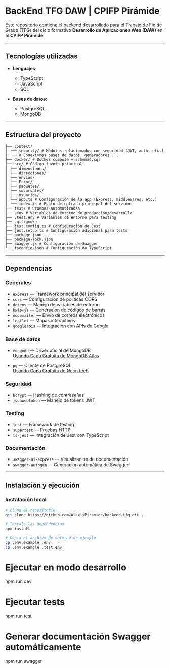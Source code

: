 # BackEnd TFG DAW | CPIFP Pirámide

Este repositorio contiene el backend desarrollado para el Trabajo de Fin de Grado (TFG) del ciclo formativo **Desarrollo de Aplicaciones Web (DAW)** en el **CPIFP Pirámide**.

---

## Tecnologías utilizadas

- **Lenguajes**:
  - TypeScript
  - JavaScript 
  - SQL

- **Bases de datos**:
  - PostgreSQL
  - MongoDB

---

## Estructura del proyecto

```
├── context/
│ └── security/ # Módulos relacionados con seguridad (JWT, auth, etc.)
| └── # Conexiones bases de datos, generadores ...
├── docker/ # Docker compose + schemas.sql
├── src/ # Código fuente principal
│ ├── dimensiones/
│ ├── direcciones/
│ ├── envios/
│ ├── Error/
│ ├── paquetes/
│ ├── sucursales/
│ ├── usuarios/
│ ├── app.ts # Configuración de la app (Express, middlewares, etc.)
│ └── index.ts # Punto de entrada principal del servidor
├── test/ # Pruebas automatizadas
├── .env # Variables de entorno de producción/desarrollo
├── .test.env # Variables de entorno para testing
├── .gitignore
├── jest.config.ts # Configuración de Jest
├── jest.setup.ts # Configuración adicional para tests
├── package.json
├── package-lock.json
├── swagger.js # Configuración de Swagger
└── tsconfig.json # Configuración de TypeScript
```

---

## Dependencias

### Generales

- `express` — Framework principal del servidor  
- `cors` — Configuración de políticas CORS  
- `dotenv` — Manejo de variables de entorno  
- `bwip-js` — Generación de códigos de barras  
- `nodemailer` — Envío de correos electrónicos  
- `leaflet` — Mapas interactivos  
- `googleapis` — Integración con APIs de Google  

### Base de datos

- `mongodb` — Driver oficial de MongoDB  
  [Usando Capa Gratuita de MongoDB Atlas](https://www.mongodb.com/)

- `pg` — Cliente de PostgreSQL  
  [Usando Capa Gratuita de Neon.tech](https://neon.tech/)

### Seguridad

- `bcrypt` — Hashing de contraseñas  
- `jsonwebtoken` — Manejo de tokens JWT  

### Testing

- `jest` — Framework de testing  
- `supertest` — Pruebas HTTP  
- `ts-jest` — Integración de Jest con TypeScript  

### Documentación

- `swagger-ui-express` — Visualización de documentación  
- `swagger-autogen` — Generación automática de Swagger  

---

## Instalación y ejecución

### Instalación local

```bash
# Clona el repositorio
git clone https://github.com/AlexisPiramide/backend-tfg.git .

# Instala las dependencias
npm install

# Copia el archivo de entorno de ejemplo
cp .env.example .env
cp .env.example .test.env

```
# Ejecutar en modo desarrollo

npm run dev

# Ejecutar tests

npm run test

# Generar documentación Swagger automáticamente

npm run swagger
```
